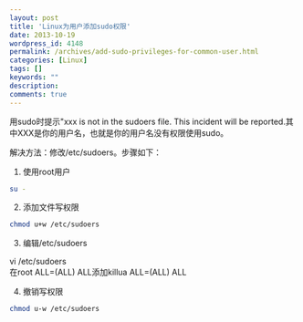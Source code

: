 ```yaml
---
layout: post
title: 'Linux为用户添加sudo权限'
date: 2013-10-19
wordpress_id: 4148
permalink: /archives/add-sudo-privileges-for-common-user.html
categories: [Linux]
tags: []
keywords: ""
description: 
comments: true
---
```

用sudo时提示"xxx is not in the sudoers file. This incident will be reported.其中XXX是你的用户名，也就是你的用户名没有权限使用sudo。

解决方法：修改/etc/sudoers。步骤如下：    
1) 使用root用户

``` bash
su -
```

2) 添加文件写权限

``` bash
chmod u+w /etc/sudoers
```

3) 编辑/etc/sudoers

vi /etc/sudoers    
在root ALL=(ALL) ALL添加killua ALL=(ALL) ALL

4) 撤销写权限

``` bash
chmod u-w /etc/sudoers
```


